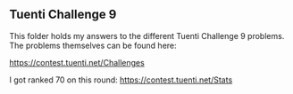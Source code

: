 ## Tuenti Challenge 9

This folder holds my answers to the different Tuenti Challenge 9 problems. The problems themselves can be found here:

https://contest.tuenti.net/Challenges

I got ranked 70 on this round: https://contest.tuenti.net/Stats
